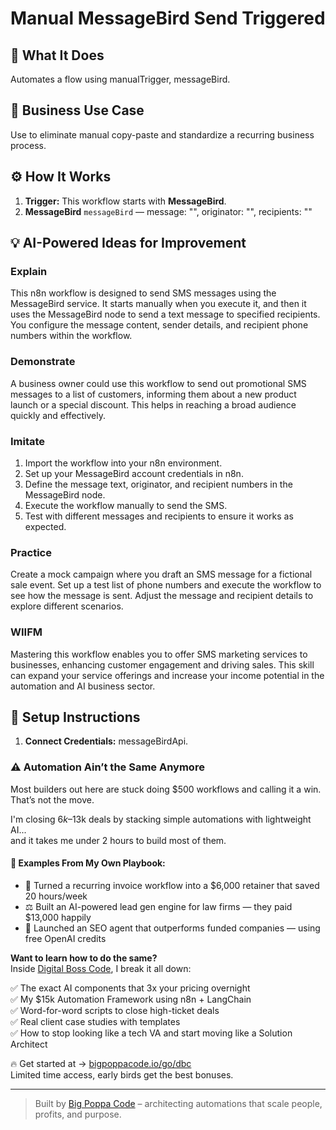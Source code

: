 # Manual MessageBird Send Triggered
  ## 🚀 What It Does
  Automates a flow using manualTrigger, messageBird.
  
  ## 💼 Business Use Case
  Use to eliminate manual copy-paste and standardize a recurring business process.
  
  ## ⚙️ How It Works
  1. **Trigger:** This workflow starts with **MessageBird**.
  2. **MessageBird** `messageBird` — message: "", originator: "", recipients: ""
  
  ## 💡 AI-Powered Ideas for Improvement
  ### Explain
This n8n workflow is designed to send SMS messages using the MessageBird service. It starts manually when you execute it, and then it uses the MessageBird node to send a text message to specified recipients. You configure the message content, sender details, and recipient phone numbers within the workflow.

### Demonstrate
A business owner could use this workflow to send out promotional SMS messages to a list of customers, informing them about a new product launch or a special discount. This helps in reaching a broad audience quickly and effectively.

### Imitate
1. Import the workflow into your n8n environment.
2. Set up your MessageBird account credentials in n8n.
3. Define the message text, originator, and recipient numbers in the MessageBird node.
4. Execute the workflow manually to send the SMS.
5. Test with different messages and recipients to ensure it works as expected.

### Practice
Create a mock campaign where you draft an SMS message for a fictional sale event. Set up a test list of phone numbers and execute the workflow to see how the message is sent. Adjust the message and recipient details to explore different scenarios.

### WIIFM
Mastering this workflow enables you to offer SMS marketing services to businesses, enhancing customer engagement and driving sales. This skill can expand your service offerings and increase your income potential in the automation and AI business sector.
  
  ## 🔧 Setup Instructions
  1. **Connect Credentials:** messageBirdApi.
  
### ⚠️ Automation Ain’t the Same Anymore

Most builders out here are stuck doing $500 workflows and calling it a win.  
That’s not the move.  

I'm closing $6k–$13k deals by stacking simple automations with lightweight AI...  
and it takes me under 2 hours to build most of them.

#### 🧠 Examples From My Own Playbook:
- 🔁 Turned a recurring invoice workflow into a $6,000 retainer that saved 20 hours/week  
- ⚖️ Built an AI-powered lead gen engine for law firms — they paid $13,000 happily  
- 🚀 Launched an SEO agent that outperforms funded companies — using free OpenAI credits  

**Want to learn how to do the same?**  
Inside [Digital Boss Code](https://bigpoppacode.io/go/dbc), I break it all down:

✅ The exact AI components that 3x your pricing overnight  
✅ My $15k Automation Framework using n8n + LangChain  
✅ Word-for-word scripts to close high-ticket deals  
✅ Real client case studies with templates  
✅ How to stop looking like a tech VA and start moving like a Solution Architect  

🔥 Get started at → [bigpoppacode.io/go/dbc](https://bigpoppacode.io/go/dbc)  
Limited time access, early birds get the best bonuses.

---
> Built by [Big Poppa Code](https://bigpoppacode.io) – architecting automations that scale people, profits, and purpose.
  